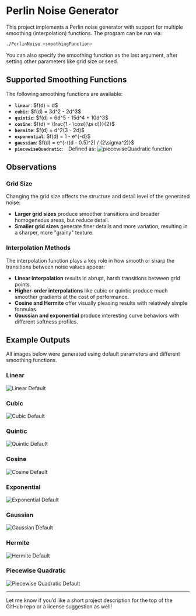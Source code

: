 # Perlin Noise Generator

This project implements a Perlin noise generator with support for multiple smoothing (interpolation) functions. The program can be run via:

```bash
./PerlinNoise <smoothingFunction>
```

You can also specify the smoothing function as the last argument, after setting other parameters like grid size or seed.

## Supported Smoothing Functions

The following smoothing functions are available:

* **`linear`**: \$f(d) = d\$
* **`cubic`**: \$f(d) = 3d^2 - 2d^3\$
* **`quintic`**: \$f(d) = 6d^5 - 15d^4 + 10d^3\$
* **`cosine`**: \$f(d) = \frac{1 - \cos{(\pi d)}}{2}\$
* **`hermite`**: \$f(d) = d^2(3 - 2d)\$
* **`exponential`**: \$f(d) = 1 - e^{-d}\$
* **`gaussian`**: \$f(d) = e^{-((d - 0.5)^2) / (2\sigma^2)}\$
* **`piecewiseQuadratic`**: Defined as: ![piecewiseQuadratic function](Images/pieceWiseEquation.jpg)

## Observations

### Grid Size

Changing the grid size affects the structure and detail level of the generated noise:

* **Larger grid sizes** produce smoother transitions and broader homogeneous areas, but reduce detail.
* **Smaller grid sizes** generate finer details and more variation, resulting in a sharper, more "grainy" texture.

### Interpolation Methods

The interpolation function plays a key role in how smooth or sharp the transitions between noise values appear:

* **Linear interpolation** results in abrupt, harsh transitions between grid points.
* **Higher-order interpolations** like cubic or quintic produce much smoother gradients at the cost of performance.
* **Cosine and Hermite** offer visually pleasing results with relatively simple formulas.
* **Gaussian and exponential** produce interesting curve behaviors with different softness profiles.

## Example Outputs

All images below were generated using default parameters and different smoothing functions.

### Linear

![Linear Default](Images/linear.png "Linear interpolation smoothing function")

### Cubic

![Cubic Default](Images/cubic.png "Cubic interpolation smoothing function")

### Quintic

![Quintic Default](Images/quintic.png "Smoother interpolation smoothing function")

### Cosine

![Cosine Default](Images/cosine.png "Cosine interpolation smoothing function")

### Exponential

![Exponential Default](Images/exponential.png "Exponential interpolation smoothing function")

### Gaussian

![Gaussian Default](Images/gaussian.png "Gaussian interpolation smoothing function")

### Hermite

![Hermite Default](Images/hermite.png "Hermite interpolation smoothing function")

### Piecewise Quadratic

![Piecewise Quadratic Default](Images/piecewiseQuadratic.png "Piecewise quadratic interpolation smoothing function")

---

Let me know if you’d like a short project description for the top of the GitHub repo or a license suggestion as well!
